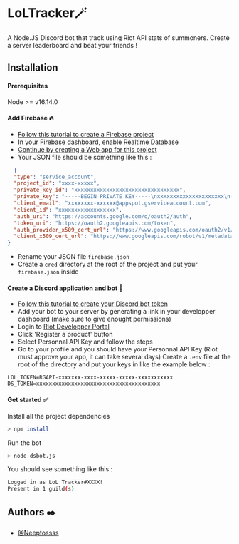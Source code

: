 
# LoLTracker🪄
A Node.JS Discord bot that track using Riot API stats of summoners. Create a server leaderboard and beat your friends !



## Installation
#### Prerequisites

Node >= v16.14.0
#### Add Firebase 🔥

- [Follow this tutorial to create a Firebase project](https://cloud.google.com/firestore/docs/client/get-firebase)
- In your Firebase dashboard, enable Realtime Database
- [Continue by creating a Web app for this project](https://firebase.google.com/docs/web/setup)
- Your JSON file should be something like this :
```json
  {
  "type": "service_account",
  "project_id": "xxxx-xxxxx",
  "private_key_id": "xxxxxxxxxxxxxxxxxxxxxxxxxxxxxxxxx",
  "private_key": "-----BEGIN PRIVATE KEY-----\nxxxxxxxxxxxxxxxxxxxxx\n-----END PRIVATE KEY-----\n",
  "client_email": "xxxxxxxx-xxxxxx@appspot.gserviceaccount.com",
  "client_id": "xxxxxxxxxxxxxxxxxx",
  "auth_uri": "https://accounts.google.com/o/oauth2/auth",
  "token_uri": "https://oauth2.googleapis.com/token",
  "auth_provider_x509_cert_url": "https://www.googleapis.com/oauth2/v1/certs",
  "client_x509_cert_url": "https://www.googleapis.com/robot/v1/metadata/x509/xxxxxxx-xxxxx"
}
```
- Rename your JSON file `firebase.json`
- Create a `cred` directory at the root of the project and put your `firebase.json` inside

#### Create a Discord application and bot 🤖
- [Follow this tutorial to create your Discord bot token](https://discordjs.guide/preparations/setting-up-a-bot-application.html#your-token)
- Add your bot to your server by generating a link in your developper dashboard (make sure to give enought permissions)
- Login to [Riot Developper Portal](https://developer.riotgames.com/)
- Click 'Register a product' button
- Select Personnal API Key and follow the steps
- Go to your profile and you should have your Personnal API Key (Riot must approve your app, it can take several days)
Create a `.env` file at the root of the directory and put your keys in like the example below :
```env
LOL_TOKEN=RGAPI-xxxxxxx-xxxx-xxxxx-xxxxx-xxxxxxxxxxx
DS_TOKEN=xxxxxxxxxxxxxxxxxxxxxxxxxxxxxxxxxxxxxxx
```

#### Get started ✅
Install all the project dependencies
```bash
> npm install
```
Run the bot
```bash
> node dsbot.js
```
You should see something like this :
```bash
Logged in as LoL Tracker#XXXX!
Present in 1 guild(s)
```

## Authors ✒️

- [@Neeptossss](https://www.github.com/Neeptossss)

